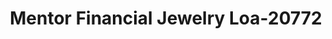 ---
f_zip-code: 44060
f_state-code: OH
title: Mentor Financial Jewelry Loa-20772
f_phone: 440-974-3494
f_city-only: Mentor
f_address: 8490 Mentor Ave Mentor
f_location-unique-id: '20772'
slug: mentor-financial-jewelry-loa-20772
updated-on: '2024-05-30T13:46:58.046Z'
created-on: '2024-05-30T13:36:59.803Z'
published-on: '2024-05-30T13:54:32.469Z'
f_city-state: cms/city/mentor-oh.md
f_company: cms/company/mentor-financial-jewelry-loa.md
f_state: cms/state/ohio.md
layout: '[payday-loan].html'
tags: payday-loan
---